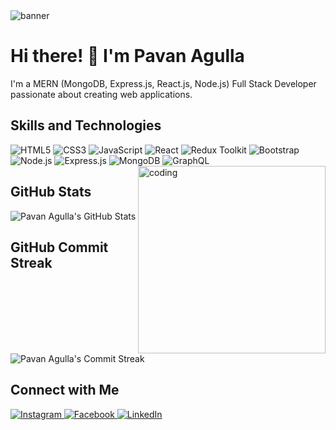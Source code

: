 <img alt="banner" src="[https://arka-live.s3.us-east-2.amazonaws.com/uploads/2021/01/header_banner-2.jpg](https://ik.imagekit.io/pavanagulla19/github-banner.gif?updatedAt=1728633654261)"/>

# Hi there! 👋 I'm Pavan Agulla

I'm a MERN (MongoDB, Express.js, React.js, Node.js) Full Stack Developer passionate about creating web applications.

## Skills and Technologies

<div>
  <img alt="HTML5" src="https://img.shields.io/badge/HTML5-E34F26?style=flat-square&logo=html5&logoColor=white"/>
  <img alt="CSS3" src="https://img.shields.io/badge/CSS3-1572B6?style=flat-square&logo=css3&logoColor=white"/>
  <img alt="JavaScript" src="https://img.shields.io/badge/JavaScript-F7DF1E?style=flat-square&logo=javascript&logoColor=black"/>
  <img alt="React" src="https://img.shields.io/badge/React-61DAFB?style=flat-square&logo=react&logoColor=black"/>
  <img alt="Redux Toolkit" src="https://img.shields.io/badge/Redux_Toolkit-764ABC?style=flat-square&logo=redux&logoColor=white"/>
  <img alt="Bootstrap" src="https://img.shields.io/badge/Bootstrap-7952B3?style=flat-square&logo=bootstrap&logoColor=white"/>
  <img alt="Node.js" src="https://img.shields.io/badge/Node.js-339933?style=flat-square&logo=node.js&logoColor=white"/>
  <img alt="Express.js" src="https://img.shields.io/badge/Express.js-000000?style=flat-square&logo=express&logoColor=white"/>
  <img alt="MongoDB" src="https://img.shields.io/badge/MongoDB-47A248?style=flat-square&logo=mongodb&logoColor=white"/>
  <img alt="GraphQL" src="https://img.shields.io/badge/GraphQL-E10098?style=flat-square&logo=graphql&logoColor=white"/>
</div>

<!-- Right-aligned image with decreased size -->
<img align="right" alt="coding" width="300" src="https://camo.githubusercontent.com/cae12fddd9d6982901d82580bdf321d81fb299141098ca1c2d4891870827bf17/68747470733a2f2f6d69726f2e6d656469756d2e636f6d2f6d61782f313336302f302a37513379765349765f7430696f4a2d5a2e676966"/>


## GitHub Stats
![Pavan Agulla's GitHub Stats](https://github-readme-stats.vercel.app/api?username=pavanagula-19&show_icons=true&theme=radical)

## GitHub Commit Streak
![Pavan Agulla's Commit Streak](https://github-readme-streak-stats.herokuapp.com/?user=pavanagula-19&theme=dark)

## Connect with Me
<div>
  
  <a href="https://www.instagram.com/pavan_agulla/">
    <img alt="Instagram" src="https://img.shields.io/badge/Instagram-E4405F?style=flat-square&logo=instagram&logoColor=white"/>
  </a>


  <a href="https://www.facebook.com/pavan.agula/">
    <img alt="Facebook" src="https://img.shields.io/badge/Facebook-1877F2?style=flat-square&logo=facebook&logoColor=white"/>
  </a>

  <a href="https://www.linkedin.com/in/agulla-pavan-169980177/">
    <img alt="LinkedIn" src="https://img.shields.io/badge/LinkedIn-0077B5?style=flat-square&logo=linkedin&logoColor=white"/>
  </a>
</div>
